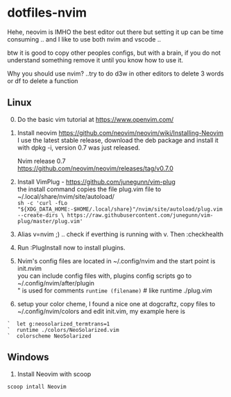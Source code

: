 # dotfiles-nvim

Hehe, neovim is IMHO the best editor out there but setting it up can be 
time consuming ..  and I like to use both nvim and vscode ..

btw it is good to copy other peoples configs, but with a brain,
if you do not understand something remove it until you know how to use it.

Why you should use nvim? ..try to do <Esc>d3w in other editors to delete 3 words  or df to 
delete a function

## Linux

0. Do the basic vim tutorial at https://www.openvim.com/

1. Install neovim https://github.com/neovim/neovim/wiki/Installing-Neovim
   I use the latest stable release, download the deb package and install 
   it with dpkg -i, version 0.7 was just released.
    
   Nvim release 0.7<br>
   https://github.com/neovim/neovim/releases/tag/v0.7.0

2. Install VimPlug - https://github.com/junegunn/vim-plug<br>
   the install command copies the file plug.vim file to ~/.local/share/nvim/site/autoload/<br>
`sh -c 'curl -fLo "${XDG_DATA_HOME:-$HOME/.local/share}"/nvim/site/autoload/plug.vim --create-dirs \
       https://raw.githubusercontent.com/junegunn/vim-plug/master/plug.vim'`

3. Alias v=nvim ;) .. check if everthing is running with v. Then <Esc> :checkhealth

4. Run :PlugInstall now to install plugins.

5. Nvim's config files are located in ~/.config/nvim and the start point is init.nvim<br>
   you can include config files with, plugins config scripts go to ~/.config/nvim/after/plugin<br>
   " is used for comments 
`runtime (filename)` # like runtime ./plug.vim

6. setup your color cheme, I found a nice one at dogcraftz, copy files to ~/.config/nvim/colors and
edit init.vim, my example here is <br>
``` 
`  let g:neosolarized_termtrans=1
`  runtime ./colors/NeoSolarized.vim
`  colorscheme NeoSolarized
```

## Windows

1. Install Neovim with scoop
```
scoop intall Neovim
```

